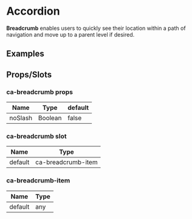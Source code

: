 
# Accordion

**Breadcrumb** enables users to quickly see their location within a path of navigation and move up to a parent level if desired.

## Examples

<CodeSnippet codePenId="ajNPdp"></CodeSnippet>

## Props/Slots

### ca-breadcrumb props

| Name | Type | default
| ------ | ----------- | ----|
| noSlash   | Boolean | false |

### ca-breadcrumb slot

| Name | Type |
| ------ | ----------- | 
| default   | ca-breadcrumb-item |

### ca-breadcrumb-item

| Name | Type |
| ------ | ----------- | 
| default   | any |